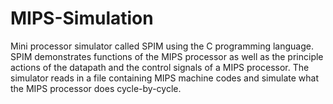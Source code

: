 # MIPS-Simulation
Mini processor simulator called SPIM using the C programming language. SPIM  demonstrates functions of the MIPS processor as well as the principle actions of the datapath and the control signals of a MIPS processor. The simulator reads in a file containing MIPS machine codes and simulate what the MIPS processor does cycle-by-cycle.
